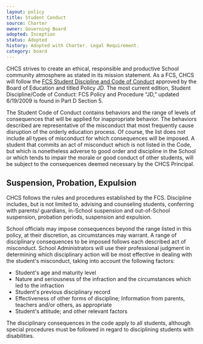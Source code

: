 ```yaml
---
layout: policy
title: Student Conduct
source: Charter
owner: Governing Board
adopted: Inception
status: Adopted
history: Adopted with Charter. Legal Requirement.
category: board
---
```


CHCS strives to create an ethical, responsible and productive School community atmosphere as stated in its mission statement. As a FCS, CHCS will follow the [FCS Student Discipline and Code of Conduct](http://www.fultonschools.org/en/news/archives/Documents/FCS-English14-15.pdf) approved by the Board of Education and titled Policy JD. The most current edition, Student Discipline/Code of Conduct: FCS Policy and Procedure “JD,” updated 6/19/2009 is found in Part D Section 5.

The Student Code of Conduct contains behaviors and the range of levels of consequences that will be applied for inappropriate behavior. The behaviors described are representative of the misconduct that most frequently cause disruption of the orderly education process. Of course, the list does not include all types of misconduct for which consequences will be imposed. A student that commits an act of misconduct which is not listed in the Code, but which is nonetheless adverse to good order and discipline in the School or which tends to impair the morale or good conduct of other students, will be subject to the consequences deemed necessary by the CHCS Principal.

## Suspension, Probation, Expulsion

CHCS follows the rules and procedures established by the FCS. Discipline includes, but is not limited to, advising and counseling students, conferring with parents/ guardians, in-School suspension and out-of-School suspension, probation periods, suspension and expulsion.

School officials may impose consequences beyond the range listed in this policy, at their discretion, as circumstances may warrant. A range of disciplinary consequences to be imposed follows each described act of misconduct. School Administrators will use their professional judgment in determining which disciplinary action will be most effective in dealing with the student's misconduct, taking into account the following factors:

* Student's age and maturity level
* Nature and seriousness of the infraction and the circumstances which led to the infraction
* Student's previous disciplinary record
* Effectiveness of other forms of discipline; Information from parents, teachers and/or others, as appropriate
* Student's attitude; and other relevant factors

The disciplinary consequences in the code apply to all students, although special procedures must be followed in regard to disciplining students with disabilities.
